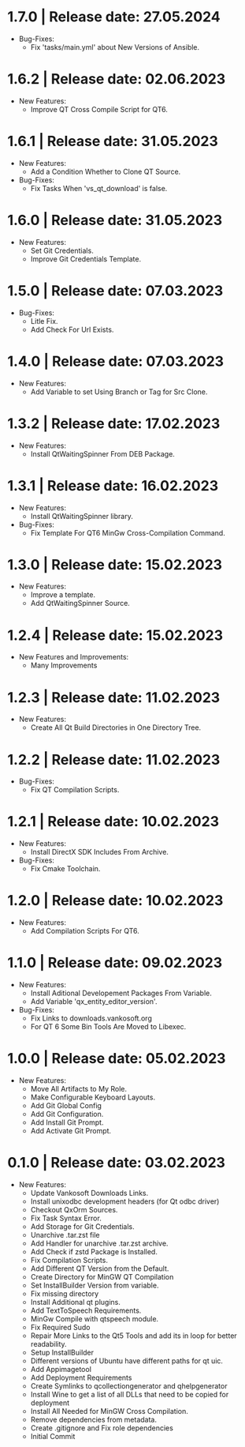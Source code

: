 1.7.0	|	Release date: **27.05.2024**
============================================
* Bug-Fixes:
  - Fix 'tasks/main.yml' about New Versions of Ansible.


1.6.2	|	Release date: **02.06.2023**
============================================
* New Features:
  - Improve QT Cross Compile Script for QT6.


1.6.1	|	Release date: **31.05.2023**
============================================
* New Features:
  - Add a Condition Whether to Clone QT Source.
* Bug-Fixes:
  - Fix Tasks When 'vs_qt_download' is false.


1.6.0	|	Release date: **31.05.2023**
============================================
* New Features:
  - Set Git Credentials.
  - Improve Git Credentials Template.


1.5.0	|	Release date: **07.03.2023**
============================================
* Bug-Fixes:
  - Litle Fix.
  - Add Check For Url Exists.


1.4.0	|	Release date: **07.03.2023**
============================================
* New Features:
  - Add Variable to set Using Branch or Tag for Src Clone.


1.3.2	|	Release date: **17.02.2023**
============================================
* New Features:
  - Install QtWaitingSpinner From DEB Package.


1.3.1	|	Release date: **16.02.2023**
============================================
* New Features:
  - Install QtWaitingSpinner library.
* Bug-Fixes:
  - Fix Template For QT6 MinGw Cross-Compilation Command.


1.3.0	|	Release date: **15.02.2023**
============================================
* New Features:
  - Improve a template.
  - Add QtWaitingSpinner Source.


1.2.4	|	Release date: **15.02.2023**
============================================
* New Features and Improvements:
  - Many Improvements


1.2.3	|	Release date: **11.02.2023**
============================================
* New Features:
  - Create All Qt Build Directories in One Directory Tree.


1.2.2	|	Release date: **11.02.2023**
============================================
* Bug-Fixes:
  - Fix QT Compilation Scripts.


1.2.1	|	Release date: **10.02.2023**
============================================
* New Features:
  - Install DirectX SDK Includes From Archive.
* Bug-Fixes:
  - Fix Cmake Toolchain.


1.2.0	|	Release date: **10.02.2023**
============================================
* New Features:
  - Add Compilation Scripts For QT6.


1.1.0	|	Release date: **09.02.2023**
============================================
* New Features:
  - Install Aditional Developement Packages From Variable.
  - Add Variable 'qx_entity_editor_version'.
* Bug-Fixes:
  - Fix Links to downloads.vankosoft.org
  - For QT 6 Some Bin Tools Are Moved to Libexec.


1.0.0	|	Release date: **05.02.2023**
============================================
* New Features:
  - Move All Artifacts to My Role.
  - Make Configurable Keyboard Layouts.
  - Add Git Global Config
  - Add Git Configuration.
  - Add Install Git Prompt.
  - Add Activate Git Prompt.


0.1.0	|	Release date: **03.02.2023**
============================================
* New Features:
  - Update Vankosoft Downloads Links.
  - Install unixodbc development headers (for Qt odbc driver)
  - Checkout QxOrm Sources.
  - Fix Task Syntax Error.
  - Add Storage for Git Credentials.
  - Unarchive .tar.zst file
  - Add Handler for unarchive .tar.zst archive.
  - Add Check if zstd Package is Installed.
  - Fix Compilation Scripts.
  - Add Different QT Version from the Default.
  - Create Directory for MinGW QT Compilation
  - Set InstallBuilder Version from variable.
  - Fix missing directory
  - Install Additional qt plugins.
  - Add TextToSpeech Requirements.
  - MinGw Compile with qtspeech module.
  - Fix Required Sudo
  - Repair More Links to the Qt5 Tools and add its in loop for better readability.
  - Setup InstallBuilder
  - Different versions of Ubuntu have different paths for qt uic.
  - Add Appimagetool
  - Add Deployment Requirements
  - Create Symlinks to qcollectiongenerator and qhelpgenerator
  - Install Wine to get a list of all DLLs that need to be copied for deployment
  - Install All Needed for MinGW Cross Compilation.
  - Remove dependencies from metadata.
  - Create .gitignore and Fix role dependencies
  - Initial Commit


